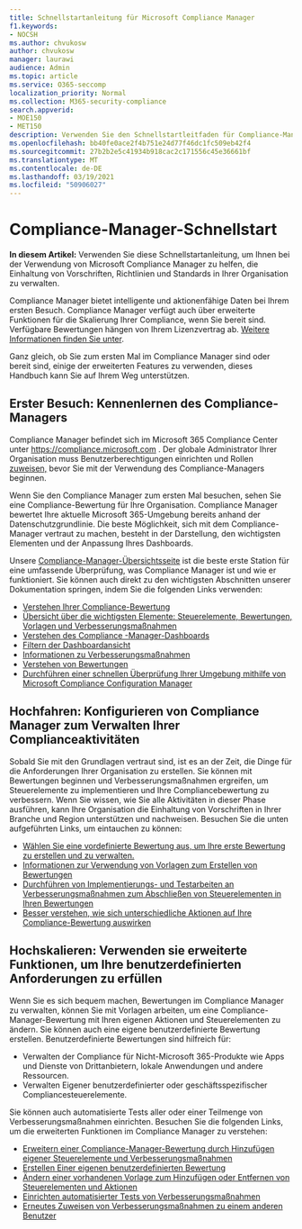 ```yaml
---
title: Schnellstartanleitung für Microsoft Compliance Manager
f1.keywords:
- NOCSH
ms.author: chvukosw
author: chvukosw
manager: laurawi
audience: Admin
ms.topic: article
ms.service: O365-seccomp
localization_priority: Normal
ms.collection: M365-security-compliance
search.appverid:
- MOE150
- MET150
description: Verwenden Sie den Schnellstartleitfaden für Compliance-Manager, um Sie auf ihrem Weg zu Verstehen, Einrichten und Verwenden des Compliance-Managers zu unterstützen.
ms.openlocfilehash: bb40fe0ace2f4b751e24d77f46dc1fc509eb42f4
ms.sourcegitcommit: 27b2b2e5c41934b918cac2c171556c45e36661bf
ms.translationtype: MT
ms.contentlocale: de-DE
ms.lasthandoff: 03/19/2021
ms.locfileid: "50906027"
---
```

# <a name="compliance-manager-quickstart"></a>Compliance-Manager-Schnellstart

**In diesem Artikel:** Verwenden Sie diese Schnellstartanleitung, um Ihnen bei der Verwendung von Microsoft Compliance Manager zu helfen, die Einhaltung von Vorschriften, Richtlinien und Standards in Ihrer Organisation zu verwalten.

Compliance Manager bietet intelligente und aktionenfähige Daten bei Ihrem ersten Besuch. Compliance Manager verfügt auch über erweiterte Funktionen für die Skalierung Ihrer Compliance, wenn Sie bereit sind. Verfügbare Bewertungen hängen von Ihrem Lizenzvertrag ab. [Weitere Informationen finden Sie unter](/office365/servicedescriptions/microsoft-365-service-descriptions/microsoft-365-tenantlevel-services-licensing-guidance/microsoft-365-security-compliance-licensing-guidance).

Ganz gleich, ob Sie zum ersten Mal im Compliance Manager sind oder bereit sind, einige der erweiterten Features zu verwenden, dieses Handbuch kann Sie auf Ihrem Weg unterstützen.

## <a name="first-visit-get-to-know-compliance-manager"></a>Erster Besuch: Kennenlernen des Compliance-Managers

Compliance Manager befindet sich im Microsoft 365 Compliance Center unter https://compliance.microsoft.com . Der globale Administrator Ihrer Organisation muss Benutzerberechtigungen einrichten und Rollen [zuweisen,](compliance-manager-setup.md#set-user-permissions-and-assign-roles) bevor Sie mit der Verwendung des Compliance-Managers beginnen.

Wenn Sie den Compliance Manager zum ersten Mal besuchen, sehen Sie eine Compliance-Bewertung für Ihre Organisation. Compliance Manager bewertet Ihre aktuelle Microsoft 365-Umgebung bereits anhand der Datenschutzgrundlinie. Die beste Möglichkeit, sich mit dem Compliance-Manager vertraut zu machen, besteht in der Darstellung, den wichtigsten Elementen und der Anpassung Ihres Dashboards.

Unsere [Compliance-Manager-Übersichtsseite](compliance-manager.md) ist die beste erste Station für eine umfassende Überprüfung, was Compliance Manager ist und wie er funktioniert. Sie können auch direkt zu den wichtigsten Abschnitten unserer Dokumentation springen, indem Sie die folgenden Links verwenden:

- [Verstehen Ihrer Compliance-Bewertung](compliance-manager.md#understanding-your-compliance-score)
- [Übersicht über die wichtigsten Elemente: Steuerelemente, Bewertungen, Vorlagen und Verbesserungsmaßnahmen](compliance-manager.md#key-elements-controls-assessments-templates-improvement-actions)
- [Verstehen des Compliance -Manager-Dashboards](compliance-manager-setup.md#understand-the-compliance-manager-dashboard)
- [Filtern der Dashboardansicht](compliance-manager-setup.md#filtering-your-dashboard-view)
- [Informationen zu Verbesserungsmaßnahmen](compliance-manager-setup.md#improvement-actions-page)
- [Verstehen von Bewertungen](compliance-manager.md#assessments)
- [Durchführen einer schnellen Überprüfung Ihrer Umgebung mithilfe von Microsoft Compliance Configuration Manager](compliance-manager-mcca.md)

## <a name="ramping-up-configure-compliance-manager-to-manage-your-compliance-activities"></a>Hochfahren: Konfigurieren von Compliance Manager zum Verwalten Ihrer Complianceaktivitäten

Sobald Sie mit den Grundlagen vertraut sind, ist es an der Zeit, die Dinge für die Anforderungen Ihrer Organisation zu erstellen. Sie können mit Bewertungen beginnen und Verbesserungsmaßnahmen ergreifen, um Steuerelemente zu implementieren und Ihre Compliancebewertung zu verbessern. Wenn Sie wissen, wie Sie alle Aktivitäten in dieser Phase ausführen, kann Ihre Organisation die Einhaltung von Vorschriften in Ihrer Branche und Region unterstützen und nachweisen. Besuchen Sie die unten aufgeführten Links, um eintauchen zu können:

- [Wählen Sie eine vordefinierte Bewertung aus, um Ihre erste Bewertung zu erstellen und zu verwalten.](compliance-manager-assessments.md)
- [Informationen zur Verwendung von Vorlagen zum Erstellen von Bewertungen](compliance-manager-templates.md)
- [Durchführen von Implementierungs- und Testarbeiten an Verbesserungsmaßnahmen zum Abschließen von Steuerelementen in Ihren Bewertungen](compliance-manager-improvement-actions.md)
- [Besser verstehen, wie sich unterschiedliche Aktionen auf Ihre Compliance-Bewertung auswirken](compliance-score-calculation.md)

## <a name="scaling-up-use-advanced-functionality-to-meet-your-custom-needs"></a>Hochskalieren: Verwenden sie erweiterte Funktionen, um Ihre benutzerdefinierten Anforderungen zu erfüllen

Wenn Sie es sich bequem machen, Bewertungen im Compliance Manager zu verwalten, können Sie mit Vorlagen arbeiten, um eine Compliance-Manager-Bewertung mit Ihren eigenen Aktionen und Steuerelementen zu ändern. Sie können auch eine eigene benutzerdefinierte Bewertung erstellen. Benutzerdefinierte Bewertungen sind hilfreich für:

- Verwalten der Compliance für Nicht-Microsoft 365-Produkte wie Apps und Dienste von Drittanbietern, lokale Anwendungen und andere Ressourcen.
- Verwalten Eigener benutzerdefinierter oder geschäftsspezifischer Compliancesteuerelemente.

Sie können auch automatisierte Tests aller oder einer Teilmenge von Verbesserungsmaßnahmen einrichten. Besuchen Sie die folgenden Links, um die erweiterten Funktionen im Compliance Manager zu verstehen:

- [Erweitern einer Compliance-Manager-Bewertung durch Hinzufügen eigener Steuerelemente und Verbesserungsmaßnahmen](compliance-manager-assessments.md#extend-a-pre-built-assessment)
- [Erstellen Einer eigenen benutzerdefinierten Bewertung](compliance-manager-assessments.md#create-your-own-custom-assessment)
- [Ändern einer vorhandenen Vorlage zum Hinzufügen oder Entfernen von Steuerelementen und Aktionen](compliance-manager-templates.md#modify-a-template)
- [Einrichten automatisierter Tests von Verbesserungsmaßnahmen](compliance-manager-setup.md#set-up-automated-testing)
- [Erneutes Zuweisen von Verbesserungsmaßnahmen zu einem anderen Benutzer](compliance-manager-setup.md#reassign-improvement-actions-to-another-user)